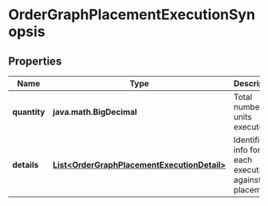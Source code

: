 

# OrderGraphPlacementExecutionSynopsis


## Properties

Name | Type | Description | Notes
------------ | ------------- | ------------- | -------------
**quantity** | **java.math.BigDecimal** | Total number of units executed. | 
**details** | [**List&lt;OrderGraphPlacementExecutionDetail&gt;**](OrderGraphPlacementExecutionDetail.md) | Identifiers info for each execution against this placement. | 



